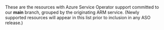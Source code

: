 These are the resources with Azure Service Operator support committed to our **main** branch,
grouped by the originating ARM service.
(Newly supported resources will appear in this list prior to inclusion in any ASO release.)

